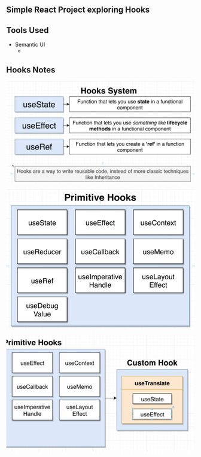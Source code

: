 ## Simple React Project exploring Hooks

## Tools Used
- Semantic UI
    - <link rel="stylesheet" href="https://cdnjs.cloudflare.com/ajax/libs/semantic-ui/2.4.1/semantic.min.css" />

## Hooks Notes

![hooks-system](https://github.com/kawgh1/react-widgets/blob/main/hooks-system.png)

![primitive-hooks](https://github.com/kawgh1/react-widgets/blob/main/primitive-hooks.png)

![custom-hooks](https://github.com/kawgh1/react-widgets/blob/main/cutsom-hooks.png)